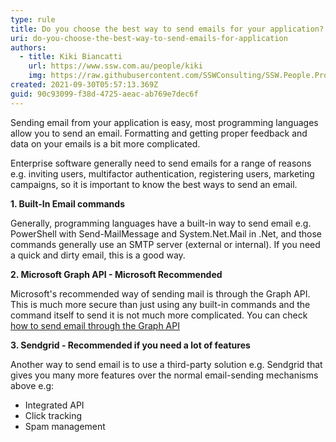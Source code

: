 ```yaml
---
type: rule
title: Do you choose the best way to send emails for your application?
uri: do-you-choose-the-best-way-to-send-emails-for-application
authors:
  - title: Kiki Biancatti
    url: https://www.ssw.com.au/people/kiki
    img: https://raw.githubusercontent.com/SSWConsulting/SSW.People.Profiles/main/Kaique-Biancatti/Images/Kaique-Biancatti-Profile.jpg
created: 2021-09-30T05:57:13.369Z
guid: 90c93099-f38d-4725-aeac-ab769e7dec6f
---
```

Sending email from your application is easy, most programming languages allow you to send an email. Formatting and getting proper feedback and data on your emails is a bit more complicated.            

<!--endintro-->

Enterprise software generally need to send emails for a range of reasons e.g. inviting users, multifactor authentication, registering users, marketing campaigns, so it is important to know the best ways to send an email.

**1. Built-In Email commands**

Generally, programming languages have a built-in way to send email e.g. PowerShell with Send-MailMessage and System.Net.Mail in .Net, and those commands generally use an SMTP server (external or internal).
If you need a quick and dirty email, this is a good way.

**2. Microsoft Graph API - Microsoft Recommended**

Microsoft's recommended way of sending mail is through the Graph API. This is much more secure than just using any built-in commands and the command itself to send it is not much more complicated.
You can check [how to send email through the Graph API](https://docs.microsoft.com/en-us/graph/api/user-sendmail?view=graph-rest-1.0&tabs=http)

**3. Sendgrid - Recommended if you need a lot of features**

Another way to send email is to use a third-party solution e.g. Sendgrid that gives you many more features over the normal email-sending mechanisms above e.g:

* Integrated API
* Click tracking
* Spam management
